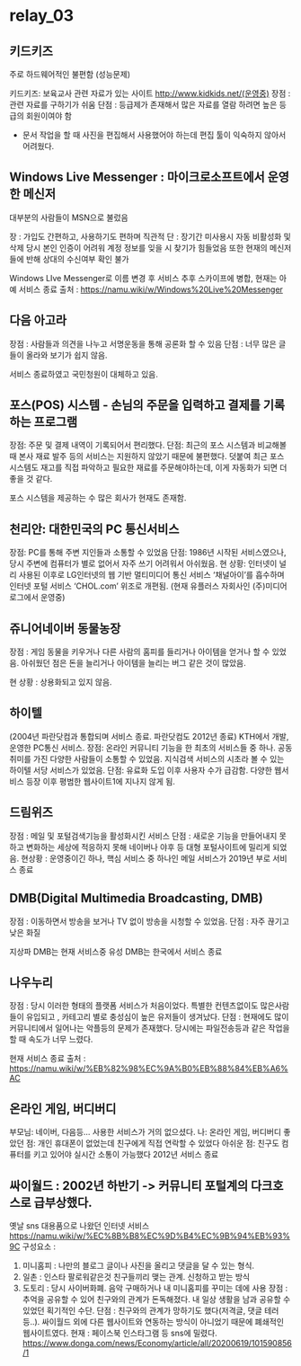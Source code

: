 # relay_03

## 키드키즈
주로 하드웨어적인 불편함 (성능문제) 

키드키즈: 보육교사 관련 자료가 있는 사이트  http://www.kidkids.net/(운영중)
장점 : 관련 자료를 구하기가 쉬움
단점 : 등급제가 존재해서 많은 자료를 열람 하려면 높은 등급의 회원이여야 함

 + 문서 작업을 할 때 사진을 편집해서 사용했어야 하는데 편집 툴이 익숙하지 않아서 어려웠다. 

## Windows Live Messenger : 마이크로소프트에서 운영한 메신저
대부분의 사람들이 MSN으로 불렀음

장 : 가입도 간편하고, 사용하기도 편하며 직관적
단 : 장기간 미사용시 자동 비활성화 및 삭제
       당시 본인 인증이 어려워 계정 정보를 잊을 시 찾기가 힘들었음
       또한 현재의 메신저들에 반해 상대의 수신여부 확인 불가

Windows LIve Messenger로 이름 변경 후 서비스
추후 스카이프에 병합, 현재는 아예 서비스 종료
출처 : https://namu.wiki/w/Windows%20Live%20Messenger

## 다음 아고라
장점 : 사람들과 의견을 나누고 서명운동을 통해 공론화 할 수 있음
단점 : 너무 많은 글들이 올라와 보기가 쉽지 않음.

서비스 종료하였고 국민청원이 대체하고 있음.

## 포스(POS) 시스템 - 손님의 주문을 입력하고 결제를 기록하는 프로그램
장점: 주문 및 결제 내역이 기록되어서 편리했다.
단점: 최근의 포스 시스템과 비교해볼 때 본사 재료 발주 등의 서비스는 지원하지 않았기 때문에 불편했다.
덧붙여 최근 포스 시스템도 재고를 직접 파악하고 필요한 재료를 주문해야하는데, 이게 자동화가 되면 더 좋을 것 같다.

포스 시스템을 제공하는 수 많은 회사가 현재도 존재함.

## 천리안: 대한민국의 PC 통신서비스
장점: PC를 통해 주변 지인들과 소통할 수 있었음
단점: 1986년 시작된 서비스였으나, 당시 주변에 컴퓨터가 별로 없어서 자주 쓰기 어려워서 아쉬웠음.
현 상황: 인터넷이 널리 사용된 이후로 LG인터넷의 웹 기반 멀티미디어 통신  서비스 ‘채널아이’를 흡수하며 인터넷 포털 서비스 ‘CHOL.com’ 위조로 개편됨. (현재 유플러스 자회사인 (주)미디어로그에서 운영중)

## 쥬니어네이버 동물농장
장점 : 게임 동물을 키우거나 다른 사람의 홈피를 들리거나 아이템을 얻거나 할 수 있었음.
아쉬웠던 점은 돈을 늘리거나 아이템을 늘리는 버그 같은 것이 많았음.

현 상황 : 상용화되고 있지 않음.

## 하이텔
(2004년 파란닷컴과 통합되며 서비스 종료. 파란닷컴도 2012년 종료)
KTH에서 개발,운영한 PC통신 서비스. 
장점: 온라인 커뮤니티 기능을 한 최초의 서비스들 중 하나. 공동 취미를 가진 다양한 사람들이 소통할 수 있었음. 지식검색 서비스의 시초라 볼 수 있는 하이텔 서당 서비스가 있었음.
단점: 유료화 도입 이후 사용자 수가 급감함. 다양한 웹서비스 등장 이후 평범한 웹사이트1에 지나지 않게 됨.

## 드림위즈
장점 : 메일 및 포털검색기능을 활성화시킨 서비스
단점 : 새로운 기능을 만들어내지 못하고 변화하는 세상에 적응하지 못해 네이버나 야후 등 대형 포털사이트에 밀리게 되었음.
현상황 : 운영중이긴 하나, 핵심 서비스 중 하나인 메일 서비스가 2019년 부로 서비스 종료

## DMB(Digital Multimedia Broadcasting, DMB)
장점 : 이동하면서 방송을 보거나 TV 없이 방송을 시청할 수 있었음.
단점 : 자주 끊기고 낮은 화질

지상파 DMB는 현재 서비스중
유성 DMB는 한국에서 서비스 종료

## 나우누리 
장점 : 당시 이러한 형태의 플랫폼 서비스가 처음이었다.
특별한 컨텐츠없이도 많은사람들이 유입되고 , 카테고리 별로 충성심이 높은 유저들이 생겨났다.
단점 : 현재에도 많이 커뮤니티에서 일어나는 악플등의 문제가 존재했다.
당시에는 파일전송등과 같은 작업을 할 때 속도가 너무 느렸다.

현재 서비스 종료
출처 : https://namu.wiki/w/%EB%82%98%EC%9A%B0%EB%88%84%EB%A6%AC

## 온라인 게임, 버디버디
부모님: 네이버, 다음등… 사용한 서비스가 거의 없으셨다.
나: 온라인 게임, 버디버디
좋았던 점: 개인 휴대폰이 없었는데 친구에게 직접 연락할 수 있었다
아쉬운 점: 친구도 컴퓨터를 키고 있어야 실시간 소통이 가능했다
2012년 서비스 종료

## 싸이월드 : 2002년 하반기 -> 커뮤니티 포털계의 다크호스로 급부상했다.
옛날 sns 대용품으로 나왔던 인터넷 서비스
https://namu.wiki/w/%EC%8B%B8%EC%9D%B4%EC%9B%94%EB%93%9C
구성요소 :
 1. 미니홈피 : 나만의 블로그 글이나 사진을 올리고 댓글을 달 수 있는 형식.
 2. 일촌 : 인스타 팔로워같은것 친구들끼리 맺는 관계. 신청하고 받는 방식
 3. 도토리 : 당시 사이버화폐. 음악 구매하거나 내 미니홈피를 꾸미는 데에 사용
장점 : 추억을 공유할 수 있어 친구와의 관계가 돈독해졌다. 내 일상 생활을 남과 공유할 수 있었던 획기적인 수단.
단점 : 친구와의 관계가 망하기도 했다(저격글, 댓글 테러 등..). 싸이월드 외에 다른 웹사이트와 연동하는 방식이 아니었기 때문에 폐쇄적인 웹사이트였다.
현재 : 페이스북 인스타그램 등 sns에 밀렸다.
https://www.donga.com/news/Economy/article/all/20200619/101590856/1
